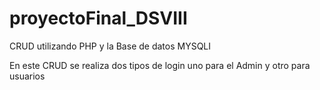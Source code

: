 # proyectoFinal_DSVIII

CRUD utilizando PHP y la Base de datos MYSQLI

En este CRUD se realiza dos tipos de login uno para el Admin y otro para usuarios
